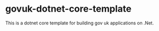 # govuk-dotnet-core-template
This is a dotnet core template for building gov uk applications on .Net.
